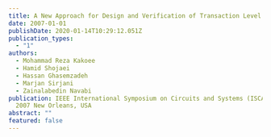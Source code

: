 ```yaml
---
title: A New Approach for Design and Verification of Transaction Level Models
date: 2007-01-01
publishDate: 2020-01-14T10:29:12.051Z
publication_types:
  - "1"
authors:
  - Mohammad Reza Kakoee
  - Hamid Shojaei
  - Hassan Ghasemzadeh
  - Marjan Sirjani
  - Zainalabedin Navabi
publication: IEEE International Symposium on Circuits and Systems (ISCAS), May
  2007 New Orleans, USA
abstract: ""
featured: false
---
```

